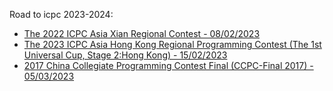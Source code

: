 Road to icpc 2023-2024:
  + [The 2022 ICPC Asia Xian Regional Contest - 08/02/2023](https://codeforces.com/gym/104077)
  + [The 2023 ICPC Asia Hong Kong Regional Programming Contest (The 1st Universal Cup, Stage 2:Hong Kong) - 15/02/2023](https://codeforces.com/gym/104172)
  + [2017 China Collegiate Programming Contest Final (CCPC-Final 2017) - 05/03/2023](https://codeforces.com/gym/104207)
  
